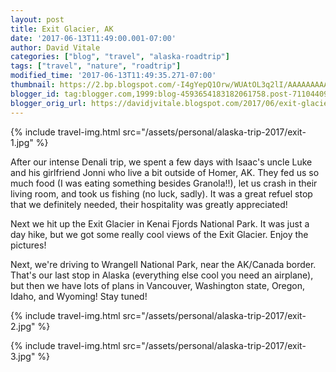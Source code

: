 ```yaml
---
layout: post
title: Exit Glacier, AK
date: '2017-06-13T11:49:00.001-07:00'
author: David Vitale
categories: ["blog", "travel", "alaska-roadtrip"]
tags: ["travel", "nature", "roadtrip"]
modified_time: '2017-06-13T11:49:35.271-07:00'
thumbnail: https://2.bp.blogspot.com/-I4gYepQ1Orw/WUAtOL3q2lI/AAAAAAAAAvQ/iccalPkFGw0H7jT-42kj-z1iiTS11oXcQCLcB/s72-c/IMG_5160_800x533.JPG
blogger_id: tag:blogger.com,1999:blog-4593654183182061758.post-7110440945619407990
blogger_orig_url: https://davidjvitale.blogspot.com/2017/06/exit-glacier-rest-days.html
---
```


{% include travel-img.html src="/assets/personal/alaska-trip-2017/exit-1.jpg" %}

After our intense Denali trip, we spent a few days with Isaac's uncle Luke and his girlfriend Jonni who live a bit outside of Homer, AK. They fed us so much food (I was eating something besides Granola!!), let us crash in their living room, and took us fishing (no luck, sadly). It was a great refuel stop that we definitely needed, their hospitality was greatly appreciated!

Next we hit up the Exit Glacier in Kenai Fjords National Park. It was just a day hike, but we got some really cool views of the Exit Glacier. Enjoy the pictures!

 Next, we're driving to Wrangell National Park, near the AK/Canada border. That's our last stop in Alaska (everything else cool you need an airplane), but then we have lots of plans in Vancouver, Washington state, Oregon, Idaho, and Wyoming! Stay tuned!

{% include travel-img.html src="/assets/personal/alaska-trip-2017/exit-2.jpg" %}

{% include travel-img.html src="/assets/personal/alaska-trip-2017/exit-3.jpg" %}

